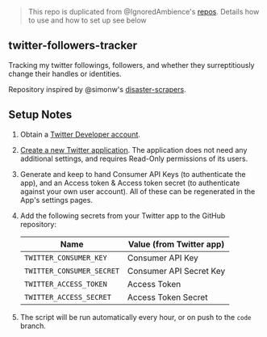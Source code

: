 > This repo is duplicated from @IgnoredAmbience's [repos](https://github.com/IgnoredAmbience/twitter-followers-tracker).
> Details how to use and how to set up see below

## twitter-followers-tracker

Tracking my twitter followings, followers, and whether they surreptitiously change their handles or identities.

Repository inspired by @simonw's [disaster-scrapers](https://github.com/simonw/disaster-scrapers).

## Setup Notes
1. Obtain a [Twitter Developer account](https://developer.twitter.com/).
2. [Create a new Twitter application](https://developer.twitter.com/en/apps). The application does not need any
   additional settings, and requires Read-Only permissions of its users.
3. Generate and keep to hand Consumer API Keys (to authenticate the app), and an Access token & Access token secret (to
   authenticate against your own user account). All of these can be regenerated in the App's settings pages.
4. Add the following secrets from your Twitter app to the GitHub repository:

   | Name | Value (from Twitter app) |
   |------|--------------------------|
   | `TWITTER_CONSUMER_KEY` | Consumer API Key |
   | `TWITTER_CONSUMER_SECRET` | Consumer API Secret Key |
   | `TWITTER_ACCESS_TOKEN` | Access Token |
   | `TWITTER_ACCESS_SECRET` | Access Token Secret |

5. The script will be run automatically every hour, or on push to the `code` branch.
